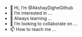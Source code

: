 - 👋 Hi, I’m @AkshayDigheGithub
- 👀 I’m interested in ...
- 🌱 Always learning ...
- 💞️ I’m looking to collaborate on ...
- 📫 How to reach me ...

<!---
AkshayDigheGithub/AkshayDigheGithub is a ✨ special ✨ repository because its `README.md` (this file) appears on your GitHub profile.
You can click the Preview link to take a look at your changes.
--->
